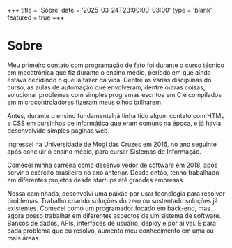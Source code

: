 +++
title = 'Sobre'
date = '2025-03-24T23:00:00-03:00'
type = 'blank'
featured = true
+++

# Sobre

Meu primeiro contato com programação de fato foi durante o curso técnico em mecatrônica que fiz durante o ensino médio, período em que ainda estava decidindo o que ia fazer da vida. Dentre as várias disciplinas do curso, as aulas de automação que envolveram, dentre outras coisas, solucionar problemas com simples programas escritos em C e compilados em microcontroladores fizeram meus olhos brilharem.

Antes, durante o ensino fundamental já tinha tido algum contato com HTML e CSS em cursinhos de informática que eram comuns na época, e já havia desenvolvido simples páginas web.

Ingressei na Universidade de Mogi das Cruzes em 2016, no ano seguinte após concluir o ensino médio, para cursar Sistemas de Informação.

Comecei minha carreira como desenvolvedor de software em 2018, após servir o exército brasileiro no ano anterior. Desde então, tenho trabalhado em diferentes projetos desde startups até grandes empresas.

Nessa caminhada, desenvolvi uma paixão por usar tecnologia para resolver problemas. Trabalho criando soluções do zero ou sustentado soluções já existentes. Comecei como um programador focado em back-end, mas agora posso trabalhar em diferentes aspectos de um sistema de software. Bancos de dados, APIs, interfaces de usuário, deploy e por aí vai. E para cada problema que eu resolvo, aumento meu conhecimento em uma ou mais áreas.
